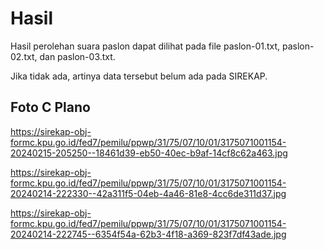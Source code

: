 # Hasil

Hasil perolehan suara paslon dapat dilihat pada file paslon-01.txt, paslon-02.txt, dan paslon-03.txt.

Jika tidak ada, artinya data tersebut belum ada pada SIREKAP.

## Foto C Plano

https://sirekap-obj-formc.kpu.go.id/fed7/pemilu/ppwp/31/75/07/10/01/3175071001154-20240215-205250--18461d39-eb50-40ec-b9af-14cf8c62a463.jpg

https://sirekap-obj-formc.kpu.go.id/fed7/pemilu/ppwp/31/75/07/10/01/3175071001154-20240214-222330--42a311f5-04eb-4a46-81e8-4cc6de311d37.jpg

https://sirekap-obj-formc.kpu.go.id/fed7/pemilu/ppwp/31/75/07/10/01/3175071001154-20240214-222745--6354f54a-62b3-4f18-a369-823f7df43ade.jpg
